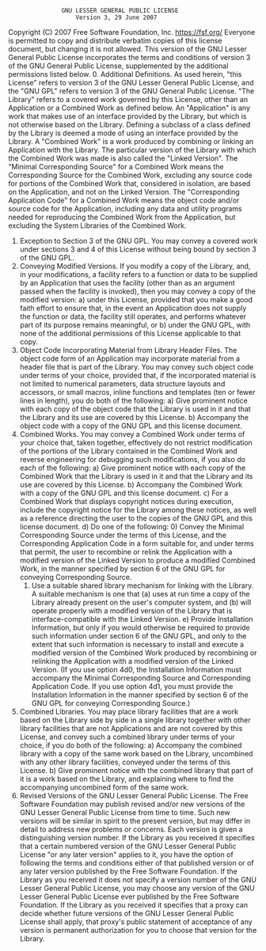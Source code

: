                    GNU LESSER GENERAL PUBLIC LICENSE
                       Version 3, 29 June 2007

 Copyright (C) 2007 Free Software Foundation, Inc. <https://fsf.org/>
 Everyone is permitted to copy and distribute verbatim copies
 of this license document, but changing it is not allowed.
  This version of the GNU Lesser General Public License incorporates
the terms and conditions of version 3 of the GNU General Public
License, supplemented by the additional permissions listed below.
  0. Additional Definitions.
  As used herein, "this License" refers to version 3 of the GNU Lesser
General Public License, and the "GNU GPL" refers to version 3 of the GNU
General Public License.
  "The Library" refers to a covered work governed by this License,
other than an Application or a Combined Work as defined below.
  An "Application" is any work that makes use of an interface provided
by the Library, but which is not otherwise based on the Library.
Defining a subclass of a class defined by the Library is deemed a mode
of using an interface provided by the Library.
  A "Combined Work" is a work produced by combining or linking an
Application with the Library.  The particular version of the Library
with which the Combined Work was made is also called the "Linked
Version".
  The "Minimal Corresponding Source" for a Combined Work means the
Corresponding Source for the Combined Work, excluding any source code
for portions of the Combined Work that, considered in isolation, are
based on the Application, and not on the Linked Version.
  The "Corresponding Application Code" for a Combined Work means the
object code and/or source code for the Application, including any data
and utility programs needed for reproducing the Combined Work from the
Application, but excluding the System Libraries of the Combined Work.

1. Exception to Section 3 of the GNU GPL.
   You may convey a covered work under sections 3 and 4 of this License
   without being bound by section 3 of the GNU GPL.
2. Conveying Modified Versions.
   If you modify a copy of the Library, and, in your modifications, a
   facility refers to a function or data to be supplied by an Application
   that uses the facility (other than as an argument passed when the
   facility is invoked), then you may convey a copy of the modified
   version:
   a) under this License, provided that you make a good faith effort to
   ensure that, in the event an Application does not supply the
   function or data, the facility still operates, and performs
   whatever part of its purpose remains meaningful, or
   b) under the GNU GPL, with none of the additional permissions of
   this License applicable to that copy.
3. Object Code Incorporating Material from Library Header Files.
   The object code form of an Application may incorporate material from
   a header file that is part of the Library.  You may convey such object
   code under terms of your choice, provided that, if the incorporated
   material is not limited to numerical parameters, data structure
   layouts and accessors, or small macros, inline functions and templates
   (ten or fewer lines in length), you do both of the following:
   a) Give prominent notice with each copy of the object code that the
   Library is used in it and that the Library and its use are
   covered by this License.
   b) Accompany the object code with a copy of the GNU GPL and this license
   document.
4. Combined Works.
   You may convey a Combined Work under terms of your choice that,
   taken together, effectively do not restrict modification of the
   portions of the Library contained in the Combined Work and reverse
   engineering for debugging such modifications, if you also do each of
   the following:
   a) Give prominent notice with each copy of the Combined Work that
   the Library is used in it and that the Library and its use are
   covered by this License.
   b) Accompany the Combined Work with a copy of the GNU GPL and this license
   document.
   c) For a Combined Work that displays copyright notices during
   execution, include the copyright notice for the Library among
   these notices, as well as a reference directing the user to the
   copies of the GNU GPL and this license document.
   d) Do one of the following:
   0) Convey the Minimal Corresponding Source under the terms of this
      License, and the Corresponding Application Code in a form
      suitable for, and under terms that permit, the user to
      recombine or relink the Application with a modified version of
      the Linked Version to produce a modified Combined Work, in the
      manner specified by section 6 of the GNU GPL for conveying
      Corresponding Source.
   1) Use a suitable shared library mechanism for linking with the
      Library.  A suitable mechanism is one that (a) uses at run time
      a copy of the Library already present on the user's computer
      system, and (b) will operate properly with a modified version
      of the Library that is interface-compatible with the Linked
      Version.
      e) Provide Installation Information, but only if you would otherwise
      be required to provide such information under section 6 of the
      GNU GPL, and only to the extent that such information is
      necessary to install and execute a modified version of the
      Combined Work produced by recombining or relinking the
      Application with a modified version of the Linked Version. (If
      you use option 4d0, the Installation Information must accompany
      the Minimal Corresponding Source and Corresponding Application
      Code. If you use option 4d1, you must provide the Installation
      Information in the manner specified by section 6 of the GNU GPL
      for conveying Corresponding Source.)
5. Combined Libraries.
   You may place library facilities that are a work based on the
   Library side by side in a single library together with other library
   facilities that are not Applications and are not covered by this
   License, and convey such a combined library under terms of your
   choice, if you do both of the following:
   a) Accompany the combined library with a copy of the same work based
   on the Library, uncombined with any other library facilities,
   conveyed under the terms of this License.
   b) Give prominent notice with the combined library that part of it
   is a work based on the Library, and explaining where to find the
   accompanying uncombined form of the same work.
6. Revised Versions of the GNU Lesser General Public License.
   The Free Software Foundation may publish revised and/or new versions
   of the GNU Lesser General Public License from time to time. Such new
   versions will be similar in spirit to the present version, but may
   differ in detail to address new problems or concerns.
   Each version is given a distinguishing version number. If the
   Library as you received it specifies that a certain numbered version
   of the GNU Lesser General Public License "or any later version"
   applies to it, you have the option of following the terms and
   conditions either of that published version or of any later version
   published by the Free Software Foundation. If the Library as you
   received it does not specify a version number of the GNU Lesser
   General Public License, you may choose any version of the GNU Lesser
   General Public License ever published by the Free Software Foundation.
   If the Library as you received it specifies that a proxy can decide
   whether future versions of the GNU Lesser General Public License shall
   apply, that proxy's public statement of acceptance of any version is
   permanent authorization for you to choose that version for the
   Library.
